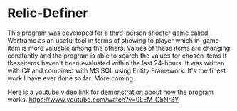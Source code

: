 # Relic-Definer
This program was developed for a third-person shooter game called Warframe as an useful tool in terms of showing to player which in-game item is more valuable among the others. Values of these items are changing constantly and the program is able to search the values for chosen items if theseitems haven't been evaluated within the last 24-hours. It was written with C# and combined with MS SQL using Entity Framework. It's the finest work I have ever done so far. More coming.

Here is a youtube video link for demonstration about how the program works. https://www.youtube.com/watch?v=0LEM_GbNr3Y
